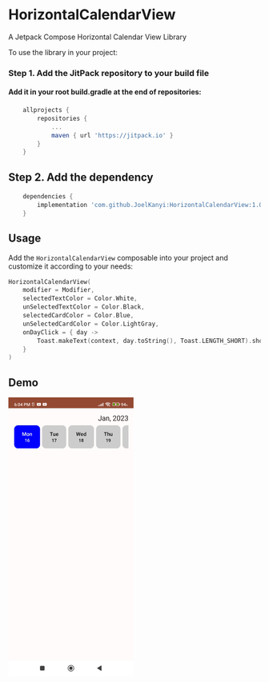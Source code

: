 # HorizontalCalendarView
A Jetpack Compose Horizontal Calendar View Library

To use the library in your project:

### Step 1. Add the JitPack repository to your build file

#### Add it in your root build.gradle at the end of repositories:
```gradle
    allprojects {
        repositories {
            ...
            maven { url 'https://jitpack.io' }
        }
    }
```
## Step 2. Add the dependency
```gradle
    dependencies {
        implementation 'com.github.JoelKanyi:HorizontalCalendarView:1.0.0'
    }
```

## Usage
Add the `HorizontalCalendarView` composable into your project and customize it according to your needs:
```kotlin
HorizontalCalendarView(
    modifier = Modifier,
    selectedTextColor = Color.White,
    unSelectedTextColor = Color.Black,
    selectedCardColor = Color.Blue,
    unSelectedCardColor = Color.LightGray,
    onDayClick = { day ->
        Toast.makeText(context, day.toString(), Toast.LENGTH_SHORT).show()
    }
)
```

## Demo
<img src="screenshots/demo.jpg" width="250"/>
